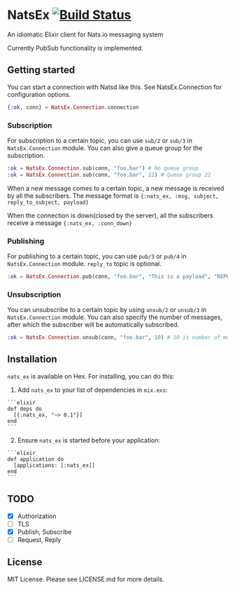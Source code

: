 # NatsEx [![Build Status](https://travis-ci.org/iamd3vil/nats_ex.svg?branch=master)](https://travis-ci.org/iamd3vil/nats_ex)

An idiomatic Elixir client for Nats.io messaging system

Currently PubSub functionality is implemented.

## Getting started

You can start a connection with Natsd like this. See NatsEx.Connection for configuration options.

```elixir
{:ok, conn} = NatsEx.Connection.connection
```

### Subscription

For subscription to a certain topic, you can use `sub/2` or `sub/3` in `NatsEx.Connection` module. You can also give a queue group for the subscription.

```elixir
:ok = NatsEx.Connection.sub(conn, "foo.bar") # No queue group
:ok = NatsEx.Connection.sub(conn, "foo.bar", 22) # Queue group 22
```

When a new message comes to a certain topic, a new message is received by all the subscribers. The message format is `{:nats_ex, :msg, subject, reply_to_subject, payload}`

When the connection is down(closed by the server), all the subscribers receive a message `{:nats_ex, :conn_down}`

### Publishing

For publishing to a certain topic, you can use `pub/3` or `pub/4` in `NatsEx.Connection` module. `reply_to` topic is optional.

```elixir
:ok = NatsEx.Connection.pub(conn, "foo.bar", "This is a payload", "REPLY_SUBJECT")
```

### Unsubscription

You can unsubscribe to a certain topic by using `unsub/2` or `unsub/3` in `NatsEx.Connection` module. You can also specify the number of messages, after which the subscriber will be automatically subscribed.

```elixir
:ok = NatsEx.Connection.unsub(conn, "foo.bar", 10) # 10 is number of messages until unsubscription. This is optional
```

## Installation

`nats_ex` is available on Hex. For installing, you can do this:

  1. Add `nats_ex` to your list of dependencies in `mix.exs`:

    ```elixir
    def deps do
      [{:nats_ex, "~> 0.1"}]
    end
    ```

  2. Ensure `nats_ex` is started before your application:

    ```elixir
    def application do
      [applications: [:nats_ex]]
    end
    ```

## TODO

- [x] Authorization
- [ ] TLS
- [x] Publish, Subscribe
- [ ] Request, Reply

## License

MIT License. Please see LICENSE.md for more details.
